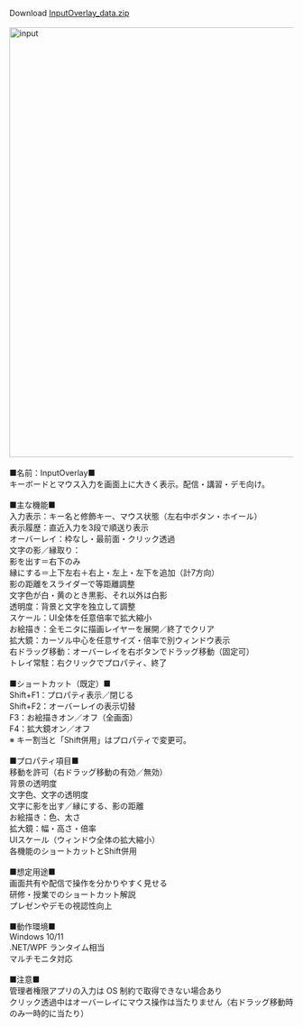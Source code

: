 Download [InputOverlay_data.zip](https://github.com/user-attachments/files/23188240/InputOverlay_data.zip) </br>
</br>
<img width="702" height="763" alt="input" src="https://github.com/user-attachments/assets/2e677901-9462-4fe2-a1ec-baa408d8a430" /></br>
</br>
■名前：InputOverlay■</br>
キーボードとマウス入力を画面上に大きく表示。配信・講習・デモ向け。</br>
</br>
■主な機能■</br>
入力表示：キー名と修飾キー、マウス状態（左右中ボタン・ホイール）</br>
表示履歴：直近入力を3段で順送り表示</br>
オーバーレイ：枠なし・最前面・クリック透過</br>
文字の影／縁取り：</br>
影を出す＝右下のみ</br>
縁にする＝上下左右＋右上・左上・左下を追加（計7方向）</br>
影の距離をスライダーで等距離調整</br>
文字色が白・黄のとき黒影、それ以外は白影</br>
透明度：背景と文字を独立して調整</br>
スケール：UI全体を任意倍率で拡大縮小</br>
お絵描き：全モニタに描画レイヤーを展開／終了でクリア</br>
拡大鏡：カーソル中心を任意サイズ・倍率で別ウィンドウ表示</br>
右ドラッグ移動：オーバーレイを右ボタンでドラッグ移動（固定可）</br>
トレイ常駐：右クリックでプロパティ、終了</br>
</br>
■ショートカット（既定）■</br>
Shift+F1：プロパティ表示／閉じる</br>
Shift+F2：オーバーレイの表示切替</br>
F3：お絵描きオン／オフ（全画面）</br>
F4：拡大鏡オン／オフ</br>
※ キー割当と「Shift併用」はプロパティで変更可。</br>
</br>
■プロパティ項目■</br>
移動を許可（右ドラッグ移動の有効／無効）</br>
背景の透明度</br>
文字色、文字の透明度</br>
文字に影を出す／縁にする、影の距離</br>
お絵描き：色、太さ</br>
拡大鏡：幅・高さ・倍率</br>
UIスケール（ウィンドウ全体の拡大縮小）</br>
各機能のショートカットとShift併用</br>
</br>
■想定用途■</br>
画面共有や配信で操作を分かりやすく見せる</br>
研修・授業でのショートカット解説</br>
プレゼンやデモの視認性向上</br>
</br>
■動作環境■</br>
Windows 10/11</br>
.NET/WPF ランタイム相当</br>
マルチモニタ対応</br>
</br>
■注意■</br>
管理者権限アプリの入力は OS 制約で取得できない場合あり</br>
クリック透過中はオーバーレイにマウス操作は当たりません（右ドラッグ移動時のみ一時的に当たり）</br>
</br>
